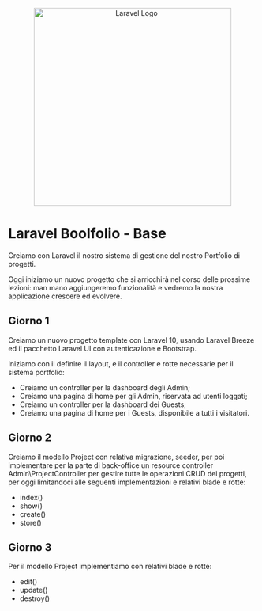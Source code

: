 <p align="center"><a href="https://laravel.com" target="_blank"><img src="https://raw.githubusercontent.com/laravel/art/master/logo-lockup/5%20SVG/2%20CMYK/1%20Full%20Color/laravel-logolockup-cmyk-red.svg" width="400" alt="Laravel Logo"></a></p>

# Laravel Boolfolio - Base

<p>Creiamo con Laravel il nostro sistema di gestione del nostro Portfolio di progetti.</p>
<p>Oggi iniziamo un nuovo progetto che si arricchirà nel corso delle prossime lezioni: man mano aggiungeremo funzionalità e vedremo la nostra applicazione crescere ed evolvere.</p>

## Giorno 1

<p>Creiamo un nuovo progetto template con Laravel 10, usando Laravel Breeze ed il pacchetto Laravel UI con autenticazione e Bootstrap.</p>
<p>Iniziamo con il definire il layout, e il controller e rotte necessarie per il sistema portfolio:</p>

- Creiamo un controller per la dashboard degli Admin;
- Creiamo una pagina di home per gli Admin, riservata ad utenti loggati;
- Creiamo un controller per la dashboard dei Guests;
- Creiamo una pagina di home per i Guests, disponibile a tutti i visitatori.

## Giorno 2

<p>Creiamo il modello Project con relativa migrazione, seeder, per poi implementare per la parte di back-office un resource controller Admin\ProjectController per gestire tutte le operazioni CRUD dei progetti, per oggi limitandoci alle seguenti implementazioni e relativi blade e rotte:</p>

- index()
- show()
- create()
- store()

## Giorno 3

<p>Per il modello Project implementiamo con relativi blade e rotte:</p>

- edit()
- update()
- destroy()